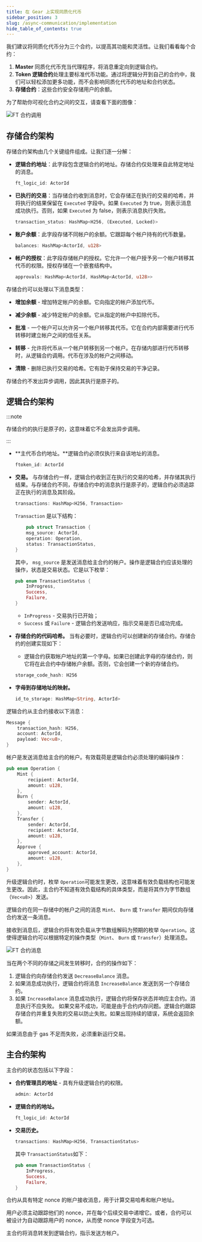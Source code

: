 ```yaml
---
title: 在 Gear 上实现同质化代币
sidebar_position: 3
slug: /async-communication/implementation
hide_table_of_contents: true
---
```


我们建议将同质化代币分为三个合约，以提高其功能和灵活性。让我们看看每个合约：

1. **Master** 同质化代币充当代理程序，将消息重定向到逻辑合约。
2. **Token 逻辑合约**处理主要标准代币功能。通过将逻辑分开到自己的合约中，我们可以轻松添加更多功能，而不会影响同质化代币的地址和合约状态。
3. **存储合约**：这些合约安全存储用户的余额。

为了帮助你可视化合约之间的交互，请查看下面的图像：

![FT 合约调用](/img/14/ft-contracts-interaction.jpg)

## 存储合约架构

存储合约架构由几个关键组件组成。让我们逐一分解：

- **逻辑合约地址**：此字段包含逻辑合约的地址。存储合约仅处理来自此特定地址的消息。

    ```rust
    ft_logic_id: ActorId
    ```

- **已执行的交易**：当存储合约收到消息时，它会存储正在执行的交易的哈希，并将执行的结果保留在 `Executed` 字段中。如果 `Executed` 为 true，则表示消息成功执行。否则，如果 `Executed` 为 false，则表示消息执行失败。

    ```rust
    transaction_status: HashMap<H256, (Executed, Locked)>
    ```

- **账户余额**：此字段存储不同帐户的余额。它跟踪每个帐户持有的代币数量。

    ```rust
    balances: HashMap<ActorId, u128>
    ```

- **帐户的授权**：此字段存储帐户的授权。它允许一个帐户授予另一个帐户转移其代币的权限。授权存储在一个嵌套结构中。

    ```rust
    approvals: HashMap<ActorId, HashMap<ActorId, u128>>
    ```

存储合约可以处理以下消息类型：

- **增加余额** - 增加特定帐户的余额。它向指定的帐户添加代币。

- **减少余额** - 减少特定帐户的余额。它从指定的帐户中扣除代币。

- **批准** - 一个帐户可以允许另一个帐户转移其代币。它在合约内部需要进行代币转移时建立帐户之间的信任关系。

- **转移** - 允许将代币从一个帐户转移到另一个帐户。在存储内部进行代币转移时，从逻辑合约调用。代币在涉及的帐户之间移动。

- **清除** - 删除已执行交易的哈希。它有助于保持交易的干净记录。

存储合约不发出异步调用，因此其执行是原子的。

## 逻辑合约架构

:::note

存储合约的执行是原子的，这意味着它不会发出异步调用。

:::

- **主代币合约地址。**逻辑合约必须仅执行来自该地址的消息。

    ```rust
    ftoken_id: ActorId
    ```

- **交易。** 与存储合约一样，逻辑合约收到正在执行的交易的哈希，并存储其执行结果。与存储合约不同，存储合约中的消息执行是原子的，逻辑合约必须追踪正在执行的消息及其阶段。

    ```rust
    transactions: HashMap<H256, Transaction>
    ```

    `Transaction` 是以下结构：

    ```rust
        pub struct Transaction {
        msg_source: ActorId,
        operation: Operation,
        status: TransactionStatus,
    }
    ```

    其中， `msg_source` 是发送消息给主合约的帐户。操作是逻辑合约应该处理的操作，状态是交易状态。它是以下枚举：

    ```rust
    pub enum TransactionStatus {
        InProgress,
        Success,
        Failure,
    }
    ```

    - `InProgress` - 交易执行已开始；
    - `Success` 或 `Failure` - 逻辑合约发送响应，指示交易是否已成功完成。

- **存储合约的代码哈希。** 当有必要时，逻辑合约可以创建新的存储合约。存储合约的创建实现如下：

    - 逻辑合约获取帐户地址的第一个字母。如果已创建此字母的存储合约，则它将在此合约中存储帐户余额。否则，它会创建一个新的存储合约。

    ```rust
    storage_code_hash: H256
    ```

- **字母到存储地址的映射。**

    ```rust
    id_to_storage: HashMap<String, ActorId>
    ```

逻辑合约从主合约接收以下消息：

```rust
Message {
    transaction_hash: H256,
    account: ActorId,
    payload: Vec<u8>,
}
```

帐户是发送消息给主合约的帐户。有效载荷是逻辑合约必须处理的编码操作：

```rust
pub enum Operation {
    Mint {
        recipient: ActorId,
        amount: u128,
    },
    Burn {
        sender: ActorId,
        amount: u128,
    },
    Transfer {
        sender: ActorId,
        recipient: ActorId,
        amount: u128,
    },
    Approve {
        approved_account: ActorId,
        amount: u128,
    },
}
```

升级逻辑合约时，枚举 `Operation`可能发生更改，这意味着有效负载结构也可能发生更改。因此，主合约不知道有效负载结构的具体类型，而是将其作为字节数组（`Vec<u8>`）发送。

逻辑合约在同一存储中的帐户之间的消息 `Mint`、 `Burn` 或 `Transfer` 期间仅向存储合约发送一条消息。

接收到消息后，逻辑合约将有效负载从字节数组解码为预期的枚举 `Operation`。这使得逻辑合约可以根据特定的操作类型（`Mint`、 `Burn` 或 `Transfer`）处理消息。

![FT 合约消息](/img/14/ft-contracts-messages.png)

当在两个不同的存储之间发生转移时，合约的操作如下：

1. 逻辑合约向存储合约发送 `DecreaseBalance` 消息。
2. 如果消息成功执行，逻辑合约将消息 `IncreaseBalance` 发送到另一个存储合约。
3. 如果 `IncreaseBalance` 消息成功执行，逻辑合约将保存状态并响应主合约。消息执行不应失败。
如果交易不成功，可能是由于合约内存问题。逻辑合约跟踪存储合约并重复失败的交易以防止失败。如果出现持续的错误，系统会返回余额。

如果消息由于 gas 不足而失败，必须重新运行交易。

## 主合约架构

主合约的状态包括以下字段：

- **合约管理员的地址** - 具有升级逻辑合约的权限。

    ```rust
    admin: ActorId
    ```

- **逻辑合约的地址。**

    ```rust
    ft_logic_id: ActorId
    ```

- **交易历史。**

    ```rust
    transactions: HashMap<H256, TransactionStatus>
    ```

    其中 `TransactionStatus`如下：

    ```rust
    pub enum TransactionStatus {
        InProgress,
        Success,
        Failure,
    }
    ```

合约从具有特定 nonce 的帐户接收消息，用于计算交易哈希和帐户地址。

用户必须主动跟踪他们的 nonce，并在每个后续交易中递增它。或者，合约可以被设计为自动跟踪用户的 nonce，从而使 nonce 字段变为可选。

主合约将消息转发到逻辑合约，指示发送方帐户。
